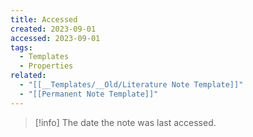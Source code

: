 ```yaml
---
title: Accessed
created: 2023-09-01
accessed: 2023-09-01
tags:
  - Templates
  - Properties
related:
  - "[[__Templates/__Old/Literature Note Template]]"
  - "[[Permanent Note Template]]"
---
```

>[!info]
>The date the note was last accessed.